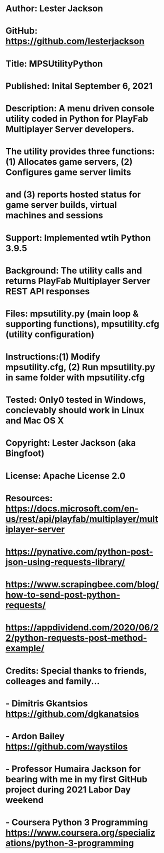 #
# Author:      Lester Jackson
# GitHub:      https://github.com/lesterjackson
# Title:       MPSUtilityPython
# Published:   Inital September 6, 2021
# Description: A menu driven console utility coded in Python for PlayFab Multiplayer Server developers.  
#              The utility provides three functions: (1) Allocates game servers, (2) Configures game server limits
#              and (3) reports hosted status for game server builds, virtual machines and sessions
# Support:     Implemented wtih Python 3.9.5
# Background:  The utility calls and returns PlayFab Multiplayer Server REST API responses
# Files:       mpsutility.py (main loop & supporting functions), mpsutility.cfg (utility configuration)
# Instructions:(1) Modify mpsutility.cfg, (2) Run mpsutility.py in same folder with mpsutility.cfg
# Tested:      Only0 tested in Windows, concievably should work in Linux and Mac OS X
# Copyright:   Lester Jackson (aka Bingfoot)
# License:     Apache License 2.0
# Resources:   https://docs.microsoft.com/en-us/rest/api/playfab/multiplayer/multiplayer-server
#              https://pynative.com/python-post-json-using-requests-library/
#              https://www.scrapingbee.com/blog/how-to-send-post-python-requests/
#              https://appdividend.com/2020/06/22/python-requests-post-method-example/
# Credits:     Special thanks to friends, colleages and family...
#              - Dimitris Gkantsios https://github.com/dgkanatsios
#              - Ardon Bailey https://github.com/waystilos
#              - Professor Humaira Jackson for bearing with me in my first GitHub project during 2021 Labor Day weekend
#              - Coursera Python 3 Programming https://www.coursera.org/specializations/python-3-programming
#


